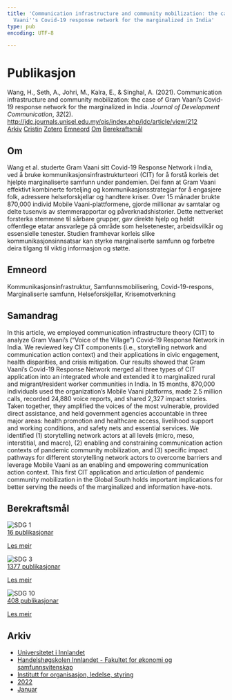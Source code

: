 ```yaml
---
title: 'Communication infrastructure and community mobilization: the case of Gram
  Vaani''s Covid-19 response network for the marginalized in India'
type: pub
encoding: UTF-8

---
```

<h1>Publikasjon</h1>
<article id="csl-bib-container-NP4KHSXT" class="csl-bib-container">
  <div class="csl-bib-body"> <div class="csl-entry">Wang, H., Seth, A., Johri, M., Kalra, E., &#38; Singhal, A. (2021). Communication infrastructure and community mobilization: the case of Gram Vaani’s Covid-19 response network for the marginalized in India. <i>Journal of Development Communication</i>, <i>32</i>(2). <a href="http://jdc.journals.unisel.edu.my/ojs/index.php/jdc/article/view/212">http://jdc.journals.unisel.edu.my/ojs/index.php/jdc/article/view/212</a></div> </div>
  <div class="csl-bib-buttons">
    <a href="#taxonomy-article-NP4KHSXT" alt="archive" class="csl-bib-button">Arkiv</a>
    <a href="https://app.cristin.no/results/show.jsf?id=1992769" alt="Cristin" class="csl-bib-button">Cristin</a>
    <a href="http://zotero.org/groups/5881554/items/NP4KHSXT" alt="Zotero" class="csl-bib-button">Zotero</a>
    <a href="#keywords-article-NP4KHSXT" alt="keywords" class="csl-bib-button">Emneord</a>
    <a href="#about-article-NP4KHSXT" alt="about_pub" class="csl-bib-button">Om</a>
    <a href="#sdg-article-NP4KHSXT" alt="sdg" class="csl-bib-button">Berekraftsmål</a>
  </div>
  <div id="csl-bib-meta-container-NP4KHSXT"></div>
</article>
<div id="csl-bib-meta-NP4KHSXT" class="csl-bib-meta">
  <article id="about-article-NP4KHSXT" class="about_pub-article">
    <h1>Om</h1>
    Wang et al. studerte Gram Vaani sitt Covid-19 Response Network i India, ved å bruke kommunikasjonsinfrastrukturteori (CIT) for å forstå korleis det hjelpte marginaliserte samfunn under pandemien. Dei fann at Gram Vaani effektivt kombinerte forteljing og kommunikasjonsstrategiar for å engasjere folk, adressere helseforskjellar og handtere kriser. Over 15 månader brukte 870,000 individ Mobile Vaani-plattformene, gjorde millionar av samtalar og delte tusenvis av stemmerapportar og påverknadshistorier. Dette nettverket forsterka stemmene til sårbare grupper, gav direkte hjelp og heldt offentlege etatar ansvarlege på område som helsetenester, arbeidsvilkår og essensielle tenester. Studien framhevar korleis slike kommunikasjonsinnsatsar kan styrke marginaliserte samfunn og forbetre deira tilgang til viktig informasjon og støtte.
  </article>
  <article id="keywords-article-NP4KHSXT" class="keywords-article">
    <h1>Emneord</h1>
    Kommunikasjonsinfrastruktur, Samfunnsmobilisering, Covid-19-respons, Marginaliserte samfunn, Helseforskjellar, Krisemotverkning
  </article>
  <article id="abstract-article-NP4KHSXT" class="abstract-article">
    <h1>Samandrag</h1>
    In this article, we employed communication infrastructure theory (CIT) to analyze Gram Vaani’s 
(“Voice of the Village”) Covid-19 Response Network in India. We reviewed key CIT components (i.e., storytelling network and communication action context) and their applications in civic engagement, health disparities, and crisis mitigation. Our results showed that Gram Vaani’s Covid-19 Response Network merged all three types of CIT application into an integrated whole and extended it to marginalized rural and migrant/resident worker communities in India. In 15 months, 870,000 individuals used the organization’s Mobile Vaani platforms, made 2.5 million calls, recorded 24,880 voice reports, and shared 2,327 impact stories. Taken together, they amplified the voices of the most vulnerable, provided direct assistance, and held government agencies accountable in three major areas: health promotion and healthcare access, livelihood support and working conditions, and safety nets and essential services. We identified (1) storytelling network actors at all levels (micro, meso, interstitial, and macro), (2) enabling and constraining communication action contexts of pandemic community mobilization, and (3) specific impact pathways for different storytelling network actors to overcome barriers and leverage Mobile Vaani as an enabling and empowering communication action context. This first CIT application and articulation of pandemic community mobilization in the Global South holds important implications for better serving the needs of the marginalized and information have-nots.
  </article>
  <article id="sdg-article-NP4KHSXT" class="sdg-article">
    <h1>Berekraftsmål</h1>
    <div class="sdg-container"><div id="sdg1" class="sdg">
        <img src="{{< params subfolder >}}images/sdg/sdg01_nn.png" class="image" alt="SDG 1">
        <div class="sdg-overlay">
          <a href="{{< params subfolder >}}nn/archive/?sdg=1#archive" class="sdg-publication-count"><span>16</span> publikasjonar</a>
          <p><a href="https://fn.no/om-fn/fns-baerekraftsmaal/utrydde-fattigdom?lang=nno-NO" class="sdg-read-more">Les meir</a></p>
        </div>
      </div> <div id="sdg3" class="sdg">
        <img src="{{< params subfolder >}}images/sdg/sdg03_nn.png" class="image" alt="SDG 3">
        <div class="sdg-overlay">
          <a href="{{< params subfolder >}}nn/archive/?sdg=3#archive" class="sdg-publication-count"><span>1377</span> publikasjonar</a>
          <p><a href="https://fn.no/om-fn/fns-baerekraftsmaal/god-helse-og-livskvalitet?lang=nno-NO" class="sdg-read-more">Les meir</a></p>
        </div>
      </div> <div id="sdg10" class="sdg">
        <img src="{{< params subfolder >}}images/sdg/sdg10_nn.png" class="image" alt="SDG 10">
        <div class="sdg-overlay">
          <a href="{{< params subfolder >}}nn/archive/?sdg=10#archive" class="sdg-publication-count"><span>408</span> publikasjonar</a>
          <p><a href="https://fn.no/om-fn/fns-baerekraftsmaal/mindre-ulikhet?lang=nno-NO" class="sdg-read-more">Les meir</a></p>
        </div>
      </div></div>
  </article>
  <article id="taxonomy-article-NP4KHSXT" class="taxonomy-article">
    <h1>Arkiv</h1>
    <ul>
      <li><a href="{{< params subfolder >}}nn/archive/?key=3DCRN523">Universitetet i Innlandet</a></li>
      <li><a href="{{< params subfolder >}}nn/archive/?key=DU8Q9LN9">Handelshøgskolen Innlandet - Fakultet for økonomi og samfunnsvitenskap</a></li>
      <li><a href="{{< params subfolder >}}nn/archive/?key=4LUWR3ZM">Institutt for organisasjon, ledelse, styring</a></li>
      <li><a href="{{< params subfolder >}}nn/archive/?key=RDNF7EXQ">2022</a></li>
      <li><a href="{{< params subfolder >}}nn/archive/?key=MRAFNJX4">Januar</a></li>
    </ul>
  </article>
</div>
